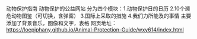 动物保护指南
动物保护的公益网站
分为四个模块：1.动物保护日的日历 2.10个濒危动物图鉴（可切换，含弹窗） 3.国际上采取的措施 4.我们力所能及的事情
主要添加了背景音乐，图像和文字，表格
网页地址：https://loepiphany.github.io/Animal-Protection-Guide/wxy614/index.html
